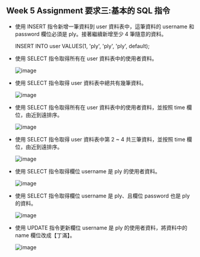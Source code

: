 Week 5 Assignment 要求三:基本的 SQL 指令
-----

* 使用 INSERT 指令新增一筆資料到 user 資料表中，這筆資料的 username 和 password 欄位必須是 ply。接著繼續新增至少 4 筆隨意的資料。
    
    INSERT INTO user VALUES(1, 'ply', 'ply', 'ply', default);

* 使用 SELECT 指令取得所有在 user 資料表中的使用者資料。

  ![image](https://user-images.githubusercontent.com/77286388/112092774-27619900-8bd3-11eb-9f28-0f0529a2a5df.png)

* 使用 SELECT 指令取得 user 資料表中總共有幾筆資料。

  ![image](https://user-images.githubusercontent.com/77286388/112093355-3ac13400-8bd4-11eb-8486-d48a0be1939b.png)

* 使用 SELECT 指令取得所有在 user 資料表中的使用者資料，並按照 time 欄位，由近到遠排序。
  
  ![image](https://user-images.githubusercontent.com/77286388/112093866-26ca0200-8bd5-11eb-94cf-c705f464e005.png)


* 使用 SELECT 指令取得 user 資料表中第 2 ~ 4 共三筆資料，並按照 time 欄位，由近到遠排序。
  
  ![image](https://user-images.githubusercontent.com/77286388/112094477-4c0b4000-8bd6-11eb-84fd-6f35f244e00c.png)
  
* 使用 SELECT 指令取得欄位 username 是 ply 的使用者資料。
  
  ![image](https://user-images.githubusercontent.com/77286388/112094603-955b8f80-8bd6-11eb-9f83-be1f600cc71e.png)
  
* 使用 SELECT 指令取得欄位 username 是 ply、且欄位 password 也是 ply 的資料。
  
  ![image](https://user-images.githubusercontent.com/77286388/112094982-bcb25c80-8bd6-11eb-8630-e3948f5a291b.png)

* 使用 UPDATE 指令更新欄位 username 是 ply 的使用者資料，將資料中的 name 欄位改成【丁滿】。

  ![image](https://user-images.githubusercontent.com/77286388/112095544-a789fd80-8bd7-11eb-89cd-caaff0b915de.png)
  
  

